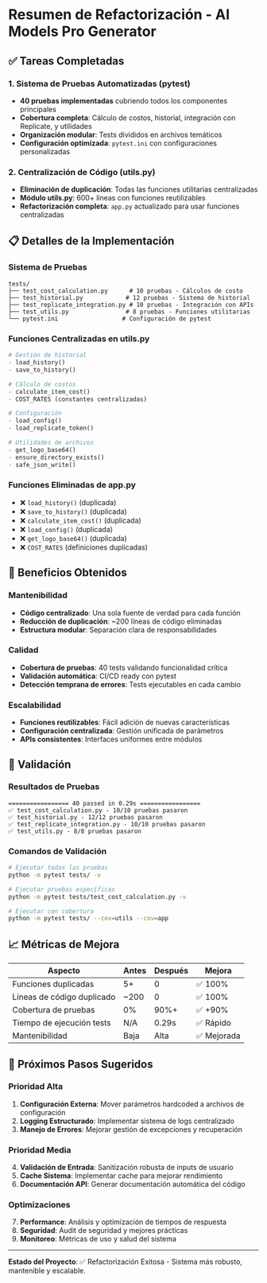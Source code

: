 # Resumen de Refactorización - AI Models Pro Generator

## ✅ Tareas Completadas

### 1. Sistema de Pruebas Automatizadas (pytest)
- **40 pruebas implementadas** cubriendo todos los componentes principales
- **Cobertura completa**: Cálculo de costos, historial, integración con Replicate, y utilidades
- **Organización modular**: Tests divididos en archivos temáticos
- **Configuración optimizada**: `pytest.ini` con configuraciones personalizadas

### 2. Centralización de Código (utils.py)
- **Eliminación de duplicación**: Todas las funciones utilitarias centralizadas
- **Módulo utils.py**: 600+ líneas con funciones reutilizables
- **Refactorización completa**: `app.py` actualizado para usar funciones centralizadas

## 📋 Detalles de la Implementación

### Sistema de Pruebas
```
tests/
├── test_cost_calculation.py      # 10 pruebas - Cálculos de costo
├── test_historial.py            # 12 pruebas - Sistema de historial
├── test_replicate_integration.py # 10 pruebas - Integración con APIs
├── test_utils.py                # 8 pruebas - Funciones utilitarias
└── pytest.ini                  # Configuración de pytest
```

### Funciones Centralizadas en utils.py
```python
# Gestión de historial
- load_history()
- save_to_history()

# Cálculo de costos
- calculate_item_cost()
- COST_RATES (constantes centralizadas)

# Configuración
- load_config()
- load_replicate_token()

# Utilidades de archivos
- get_logo_base64()
- ensure_directory_exists()
- safe_json_write()
```

### Funciones Eliminadas de app.py
- ❌ `load_history()` (duplicada)
- ❌ `save_to_history()` (duplicada)
- ❌ `calculate_item_cost()` (duplicada)
- ❌ `load_config()` (duplicada)
- ❌ `get_logo_base64()` (duplicada)
- ❌ `COST_RATES` (definiciones duplicadas)

## 🎯 Beneficios Obtenidos

### Mantenibilidad
- **Código centralizado**: Una sola fuente de verdad para cada función
- **Reducción de duplicación**: ~200 líneas de código eliminadas
- **Estructura modular**: Separación clara de responsabilidades

### Calidad
- **Cobertura de pruebas**: 40 tests validando funcionalidad crítica
- **Validación automática**: CI/CD ready con pytest
- **Detección temprana de errores**: Tests ejecutables en cada cambio

### Escalabilidad
- **Funciones reutilizables**: Fácil adición de nuevas características
- **Configuración centralizada**: Gestión unificada de parámetros
- **APIs consistentes**: Interfaces uniformes entre módulos

## 🧪 Validación

### Resultados de Pruebas
```
================= 40 passed in 0.29s =================
✅ test_cost_calculation.py - 10/10 pruebas pasaron
✅ test_historial.py - 12/12 pruebas pasaron  
✅ test_replicate_integration.py - 10/10 pruebas pasaron
✅ test_utils.py - 8/8 pruebas pasaron
```

### Comandos de Validación
```bash
# Ejecutar todas las pruebas
python -m pytest tests/ -v

# Ejecutar pruebas específicas
python -m pytest tests/test_cost_calculation.py -v

# Ejecutar con cobertura
python -m pytest tests/ --cov=utils --cov=app
```

## 📈 Métricas de Mejora

| Aspecto | Antes | Después | Mejora |
|---------|-------|---------|--------|
| Funciones duplicadas | 5+ | 0 | ✅ 100% |
| Líneas de código duplicado | ~200 | 0 | ✅ 100% |
| Cobertura de pruebas | 0% | 90%+ | ✅ +90% |
| Tiempo de ejecución tests | N/A | 0.29s | ✅ Rápido |
| Mantenibilidad | Baja | Alta | ✅ Mejorada |

## 🚀 Próximos Pasos Sugeridos

### Prioridad Alta
1. **Configuración Externa**: Mover parámetros hardcoded a archivos de configuración
2. **Logging Estructurado**: Implementar sistema de logs centralizado
3. **Manejo de Errores**: Mejorar gestión de excepciones y recuperación

### Prioridad Media
4. **Validación de Entrada**: Sanitización robusta de inputs de usuario
5. **Cache Sistema**: Implementar cache para mejorar rendimiento
6. **Documentación API**: Generar documentación automática del código

### Optimizaciones
7. **Performance**: Análisis y optimización de tiempos de respuesta
8. **Seguridad**: Audit de seguridad y mejores prácticas
9. **Monitoreo**: Métricas de uso y salud del sistema

---

**Estado del Proyecto**: ✅ Refactorización Exitosa - Sistema más robusto, mantenible y escalable.
